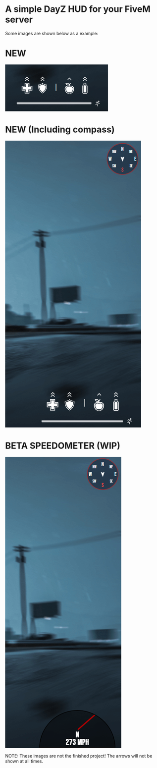 # A simple DayZ HUD for your FiveM server

Some images are shown below as a example:

# NEW 
![alt text](image-1.png)

# NEW (Including compass)
![alt text](image.png)

# BETA SPEEDOMETER (WIP)
![alt text](image-3.png)

NOTE: These images are not the finished project! The arrows will not be shown at all times.

